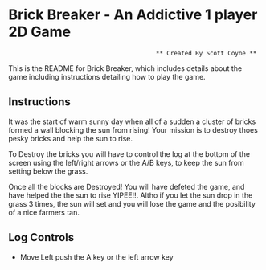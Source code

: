 # Brick  Breaker - An Addictive 1 player 2D Game 

                                             ** Created By Scott Coyne **

This is the README for Brick Breaker, which includes details about the game including instructions detailing how to play the game.

## Instructions

It was the start of warm sunny day when all of a sudden a cluster of bricks formed a wall blocking the sun from rising! Your mission is to destroy thoes pesky bricks and help the sun to rise.

To Destroy the bricks you will have to control the log at the bottom of the screen using the left/right arrows or the A/B keys, to keep the sun from setting below the grass. 

Once all the blocks are Destroyed! You will have defeted the game, and have helped the the sun to rise YIPEE!!. Altho if you let the sun drop in the grass 3 times, the sun will set and you will lose the game and the posibility of a nice farmers tan.


## Log Controls

* Move Left push the A key or the left arrow key
